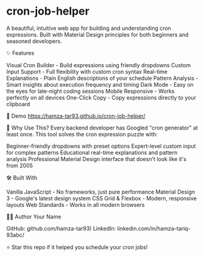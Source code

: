 # cron-job-helper
A beautiful, intuitive web app for building and understanding cron expressions. Built with Material Design principles for both beginners and seasoned developers.

✨ Features

Visual Cron Builder - Build expressions using friendly dropdowns
Custom Input Support - Full flexibility with custom cron syntax
Real-time Explanations - Plain English descriptions of your schedule
Pattern Analysis - Smart insights about execution frequency and timing
Dark Mode - Easy on the eyes for late-night coding sessions
Mobile Responsive - Works perfectly on all devices
One-Click Copy - Copy expressions directly to your clipboard

🚀 Demo
https://hamza-tar93.github.io/cron-job-helper/

🎯 Why Use This?
Every backend developer has Googled "cron generator" at least once. This tool solves the cron expression puzzle with:

Beginner-friendly dropdowns with preset options
Expert-level custom input for complex patterns
Educational real-time explanations and pattern analysis
Professional Material Design interface that doesn't look like it's from 2005

🛠️ Built With

Vanilla JavaScript - No frameworks, just pure performance
Material Design 3 - Google's latest design system
CSS Grid & Flexbox - Modern, responsive layouts
Web Standards - Works in all modern browsers

👨‍💻 Author
Your Name

GitHub: github.com/hamza-tar93)
LinkedIn: linkedin.com/in/hamza-tariq-93abc/


⭐ Star this repo if it helped you schedule your cron jobs!
